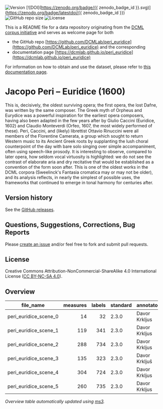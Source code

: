 ![Version](https://img.shields.io/github/v/release/DCMLab/peri_euridice?display_name=tag)
[![DOI](https://zenodo.org/badge/{{ zenodo_badge_id }}.svg)](https://zenodo.org/badge/latestdoi/{{ zenodo_badge_id }})
![GitHub repo size](https://img.shields.io/github/repo-size/DCMLab/peri_euridice)
![License](https://img.shields.io/badge/license-CC%20BY--NC--SA%204.0-9cf)


This is a README file for a data repository originating from the [DCML corpus initiative](https://github.com/DCMLab/dcml_corpora)
and serves as welcome page for both 

* the GitHub repo [https://github.com/DCMLab/peri_euridice](https://github.com/DCMLab/peri_euridice) and the corresponding
* documentation page [https://dcmlab.github.io/peri_euridice](https://dcmlab.github.io/peri_euridice)

For information on how to obtain and use the dataset, please refer to [this documentation page](https://dcmlab.github.io/peri_euridice/introduction).

# Jacopo Peri – Euridice (1600)

This is, decisively, the oldest surviving opera; the first opera, the lost Dafne, was written by the same composer. The Greek myth of Orpheus and Eurydice was a powerful inspiration for the earliest opera composers, having also been adapted in the few years after by Giulio Caccini (Euridice, 1602) and Claudio Monteverdi (Orfeo, 1607, the most widely performed of these). Peri, Caccini, and (likely) librettist Ottavio Rinuccini were all members of the Florentine Camerata, a group which sought to return Western music to its Ancient Greek roots by supplanting the lush choral counterpoint of the day with bare solo singing over simple accompaniment, often using speech-like prosody. It is interesting to observe, compared to later opera, how seldom vocal virtuosity is highlighted: we do not see the contrast of elaborate aria and dry recitative that would be established as a convention of the form soon after. This is one of the oldest works in the DCML corpora (Sweelinck's Fantasia cromatica may or may not be older), and its analysis reflects, in nearly the simplest of possible uses, the frameworks that continued to emerge in tonal harmony for centuries after.

## Version history

See the [GitHub releases](https://github.com/DCMLab/peri_euridice/releases).

## Questions, Suggestions, Corrections, Bug Reports

Please [create an issue](https://github.com/DCMLab/peri_euridice/issues) and/or feel free to fork and submit pull requests.

## License

Creative Commons Attribution-NonCommercial-ShareAlike 4.0 International License ([CC BY-NC-SA 4.0](https://creativecommons.org/licenses/by-nc-sa/4.0/)).

## Overview
|      file_name      |measures|labels|standard| annotators  |reviewers|
|---------------------|-------:|-----:|--------|-------------|---------|
|peri_euridice_scene_0|      14|    32|2.3.0   |Davor Krkljus|ST       |
|peri_euridice_scene_1|     119|   341|2.3.0   |Davor Krkljus|ST       |
|peri_euridice_scene_2|     288|   734|2.3.0   |Davor Krkljus|ST       |
|peri_euridice_scene_3|     135|   323|2.3.0   |Davor Krkljuš|ST       |
|peri_euridice_scene_4|     304|   724|2.3.0   |Davor Krkljus|ST       |
|peri_euridice_scene_5|     260|   735|2.3.0   |Davor Krkljus|ST       |


*Overview table automatically updated using [ms3](https://ms3.readthedocs.io/).*
